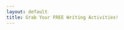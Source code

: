 ```yaml
---
layout: default
title: Grab Your FREE Writing Activities!
---
```

<div id="fd-form-65f66866b9e499bcb2dea12b"></div>
<script>
  window.fd('form', {
    formId: '65f66866b9e499bcb2dea12b',
    containerEl: '#fd-form-65f66866b9e499bcb2dea12b'
  });
</script>